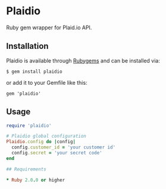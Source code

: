 # Plaidio

Ruby gem wrapper for Plaid.io API. 

## Installation

Plaidio is available through [Rubygems](http://rubygems.org/gems/plaidio) and can be installed via:

```
$ gem install plaidio
```

or add it to your Gemfile like this:

```
gem 'plaidio'
```

## Usage

```ruby
require 'plaidio'

# Plaidio global configuration
Plaidio.config do |config|
  config.customer_id = 'your customer id'
  config.secret = 'your secret code'
end

## Requirements

* Ruby 2.0.0 or higher
